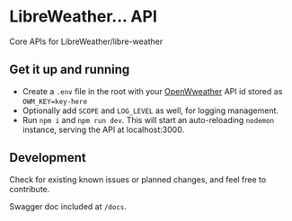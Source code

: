 # LibreWeather... API

Core APIs for LibreWeather/libre-weather

## Get it up and running

- Create a `.env` file in the root with your [OpenWweather](https://openweathermap.org/appid) API id stored as `OWM_KEY=key-here`
- Optionally add `SCOPE` and `LOG_LEVEL` as well, for logging management.
- Run `npm i` and `npm run dev`. This will start an auto-reloading `nodemon` instance, serving the API at localhost:3000.

## Development

Check for existing known issues or planned changes, and feel free to contribute.

Swagger doc included at `/docs`.
